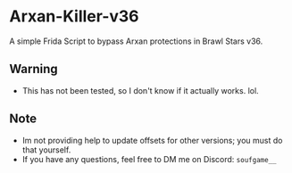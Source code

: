 # Arxan-Killer-v36
A simple Frida Script to bypass Arxan protections in Brawl Stars v36.

## Warning
- This has not been tested, so I don't know if it actually works. lol.

## Note
- Im not providing help to update offsets for other versions; you must do that yourself.
- If you have any questions, feel free to DM me on Discord: `soufgame__`
